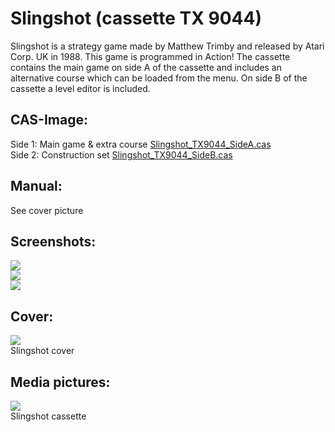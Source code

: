 # Slingshot (cassette TX 9044)  
Slingshot is a strategy game made by Matthew Trimby and released by Atari Corp. UK in 1988. This game is programmed in Action! The cassette contains the main game on side A of the cassette and includes an alternative course which can be loaded from the menu. On side B of the cassette a level editor is included.  
  
## CAS-Image:  
Side 1: Main game & extra course [Slingshot_TX9044_SideA.cas](attachments/Slingshot_TX9044_SideA.cas)  
Side 2: Construction set [Slingshot_TX9044_SideB.cas](attachments/Slingshot_TX9044_SideB.cas)  
  
## Manual:  
See cover picture  
  
## Screenshots:  
![](attachments/Slingshot_TX9044_Screenshot1.jpg)  
![](attachments/Slingshot_TX9044_Screenshot2.jpg)  
![](attachments/Slingshot_TX9044_Screenshot3.jpg)  
  
## Cover:  
![](attachments/Slingshot_TX9044_cover.jpg)  
Slingshot cover  
  
## Media pictures:  
![](attachments/Slingshot_TX9044_cass.jpg)  
Slingshot cassette  
